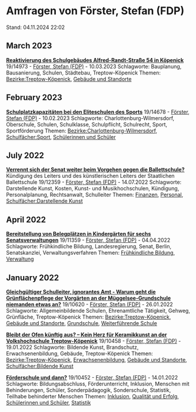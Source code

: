 # Amfragen von Förster, Stefan (FDP)

Stand: 04.11.2024 22:02

## March 2023
**[Reaktivierung des Schulgebäudes Alfred-Randt-Straße 54 in Köpenick](https://pardok.parlament-berlin.de/starweb/adis/citat/VT/19/SchrAnfr/S19-14973.pdf)**
19/14973 - [Förster, Stefan (FDP)](autor_foerster_stefan_fdp.md) - 10.03.2023
Schlagworte: Bauplanung, Bausanierung, Schulen, Städtebau, Treptow-Köpenick
Themen: [Bezirke:Treptow-Köpenick](thema_bezirke_treptow-koepenick.md), [Gebäude und Standorte](thema_gebaeude_und_standorte.md)

## February 2023
**[Schulplatzkapazitäten bei den Eliteschulen des Sports](https://pardok.parlament-berlin.de/starweb/adis/citat/VT/19/SchrAnfr/S19-14678.pdf)**
19/14678 - [Förster, Stefan (FDP)](autor_foerster_stefan_fdp.md) - 10.02.2023
Schlagworte: Charlottenburg-Wilmersdorf, Oberschule, Schulen, Schulklasse, Schulpflicht, Schulrecht, Sport, Sportförderung
Themen: [Bezirke:Charlottenburg-Wilmersdorf](thema_bezirke_charlottenburg-wilmersdorf.md), [Schulfächer:Sport](thema_schulfaecher_sport.md), [Schülerinnen und Schüler](thema_schuelerinnen_und_schueler.md)

## July 2022
**[Verrennt sich der Senat weiter beim Vorgehen gegen die Ballettschule?](https://pardok.parlament-berlin.de/starweb/adis/citat/VT/19/SchrAnfr/S19-12359.pdf)**
Kündigung des Leiters und des künstlerischen Leiters der Staatlichen Ballettschule
19/12359 - [Förster, Stefan (FDP)](autor_foerster_stefan_fdp.md) - 14.07.2022
Schlagworte: Darstellende Kunst, Kosten, Kunst- und Musikhochschulen, Kündigung, Personalplanung, Rechtsanwalt, Schulleiter
Themen: [Finanzen](thema_finanzen.md), [Personal](thema_personal.md), [Schulfächer:Darstellende Kunst](thema_schulfaecher_darstellende_kunst.md)

## April 2022
**[Bereitstellung von Belegplätzen in Kindergärten für sechs Senatsverwaltungen](https://pardok.parlament-berlin.de/starweb/adis/citat/VT/19/SchrAnfr/S19-11359.pdf)**
19/11359 - [Förster, Stefan (FDP)](autor_foerster_stefan_fdp.md) - 04.04.2022
Schlagworte: Frühkindliche Bildung, Landesregierung, Senat, Berlin, Senatskanzlei, Verwaltungsverfahren
Themen: [Frühkindliche Bildung](thema_fruehkindliche_bildung.md), [Verwaltung](thema_verwaltung.md)

## January 2022
**[Gleichgültiger Schulleiter, ignorantes Amt - Warum geht die Grünflächenpflege der Vorgärten an der Müggelsee-Grundschule niemanden etwas an?](https://pardok.parlament-berlin.de/starweb/adis/citat/VT/19/SchrAnfr/S19-10620.pdf)**
19/10620 - [Förster, Stefan (FDP)](autor_foerster_stefan_fdp.md) - 26.01.2022
Schlagworte: Allgemeinbildende Schulen, Ehrenamtliche Tätigkeit, Gehweg, Grünfläche, Treptow-Köpenick
Themen: [Bezirke:Treptow-Köpenick](thema_bezirke_treptow-koepenick.md), [Gebäude und Standorte](thema_gebaeude_und_standorte.md), [Grundschule](thema_grundschule.md), [Weiterführende Schule](thema_weiterfuehrende_schule.md)

**[Bleibt der Ofen künftig aus? – Kein Herz für Keramikkunst an der Volkshochschule Treptow-Köpenick](https://pardok.parlament-berlin.de/starweb/adis/citat/VT/19/SchrAnfr/S19-10458.pdf)**
19/10458 - [Förster, Stefan (FDP)](autor_foerster_stefan_fdp.md) - 19.01.2022
Schlagworte: Bildende Kunst, Brandschutz, Erwachsenenbildung, Gebäude, Treptow-Köpenick
Themen: [Bezirke:Treptow-Köpenick](thema_bezirke_treptow-koepenick.md), [Erwachsenenbildung](thema_erwachsenenbildung.md), [Gebäude und Standorte](thema_gebaeude_und_standorte.md), [Schulfächer:Bildende Kunst](thema_schulfaecher_bildende_kunst.md)

**[Förderschule und dann?](https://pardok.parlament-berlin.de/starweb/adis/citat/VT/19/SchrAnfr/S19-10452.pdf)**
19/10452 - [Förster, Stefan (FDP)](autor_foerster_stefan_fdp.md) - 14.01.2022
Schlagworte: Bildungsabschluss, Förderunterricht, Inklusion, Menschen mit Behinderungen, Schüler, Sonderpädagogik, Sonderschule, Statistik, Teilhabe behinderter Menschen
Themen: [Inklusion](thema_inklusion.md), [Qualität und Erfolg](thema_qualitaet_und_erfolg.md), [Schülerinnen und Schüler](thema_schuelerinnen_und_schueler.md), [Statistik](thema_statistik.md)


